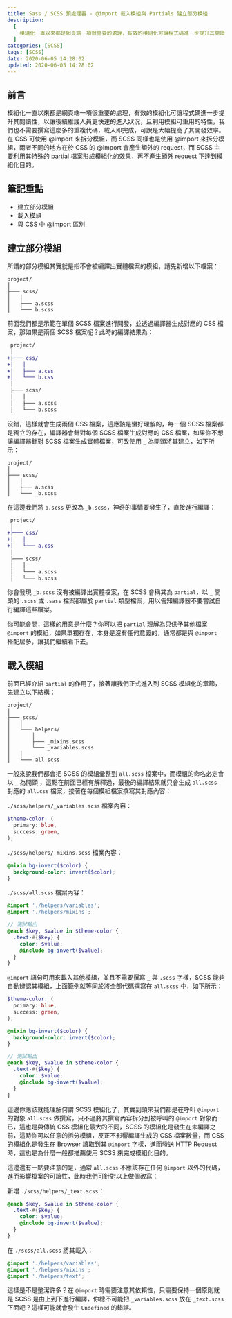 ```yaml
---
title: Sass / SCSS 預處理器 - @import 載入模組與 Partials 建立部分模組
description:
  [
    模組化一直以來都是網頁端一項很重要的處理，有效的模組化可讓程式碼進一步提升其閱讀性，以讓後續維護人員更快速的進入狀況，且利用模組可重用的特性，我們也不需要撰寫這麼多的重複代碼，載入即完成，可說是大幅提高了其開發效率。在 CSS 可使用 @import 來拆分模組，而 SCSS 同樣也是使用 @import 來拆分模組，兩者不同的地方在於 CSS 的 @import 會產生額外的 request，而 SCSS 主要利用其特殊的 partial 檔案形成模組化的效果，再不產生額外 request 下達到模組化目的。,
  ]
categories: [SCSS]
tags: [SCSS]
date: 2020-06-05 14:28:02
updated: 2020-06-05 14:28:02
---
```


## 前言

模組化一直以來都是網頁端一項很重要的處理，有效的模組化可讓程式碼進一步提升其閱讀性，以讓後續維護人員更快速的進入狀況，且利用模組可重用的特性，我們也不需要撰寫這麼多的重複代碼，載入即完成，可說是大幅提高了其開發效率。在 CSS 可使用 @import 來拆分模組，而 SCSS 同樣也是使用 @import 來拆分模組，兩者不同的地方在於 CSS 的 @import 會產生額外的 request，而 SCSS 主要利用其特殊的 partial 檔案形成模組化的效果，再不產生額外 request 下達到模組化目的。

## 筆記重點

- 建立部分模組
- 載入模組
- 與 CSS 中 @import 區別

## 建立部分模組

所謂的部分模組其實就是指不會被編譯出實體檔案的模組，請先新增以下檔案：

```plain
project/
│
├─── scss/
│   │
│   ├─── a.scss
│   └─── b.scss
```

前面我們都是示範在單個 SCSS 檔案進行開發，並透過編譯器生成對應的 CSS 檔案，那如果是兩個 SCSS 檔案呢？此時的編譯結果為：

```diff
 project/
 │
+├─── css/
+│   │
+│   ├─── a.css
+│   └─── b.css
 │
 ├─── scss/
 │   │
 │   ├─── a.scss
 │   └─── b.scss
```

沒錯，這樣就會生成兩個 CSS 檔案，這應該是蠻好理解的，每一個 SCSS 檔案都是獨立的存在，編譯器會針對每個 SCSS 檔案生成對應的 CSS 檔案，如果你不想讓編譯器針對 SCSS 檔案生成實體檔案，可改使用 `_` 為開頭將其建立，如下所示：

```plain
project/
│
├─── scss/
│   │
│   ├─── a.scss
│   └─── _b.scss
```

在這邊我們將 `b.scss` 更改為 `_b.scss`，神奇的事情要發生了，直接進行編譯：

```diff
 project/
 │
+├─── css/
+│   │
+│   └─── a.css
 │
 ├─── scss/
 │   │
 │   └─── a.scss
 │   └─── b.scss
```

你會發現 `_b.scss` 沒有被編譯出實體檔案，在 SCSS 會稱其為 `partial`，以 `_` 開頭的 `.scss` 或 `.sass` 檔案都屬於 `partial` 類型檔案，用以告知編譯器不要嘗試自行編譯這些檔案。

你可能會問，這樣的用意是什麼？你可以把 `partial` 理解為只供予其他檔案 `@import` 的模組，如果單獨存在，本身是沒有任何意義的，通常都是與 `@import` 搭配居多，讓我們繼續看下去。

## 載入模組

前面已經介紹 `partial` 的作用了，接著讓我們正式進入到 SCSS 模組化的章節，先建立以下結構：

```plain
project/
│
├─── scss/
│   │
│   └─── helpers/
│       │
│       ├─── _mixins.scss
│       └─── _variables.scss
│   │
│   └─── all.scss
```

一般來說我們都會把 SCSS 的模組彙整到 `all.scss` 檔案中，而模組的命名必定會以 `_` 為開頭 ，這點在前面已經有解釋過，最後的編譯結果就只會生成 `all.scss` 對應的 `all.css` 檔案，接著在每個模組檔案撰寫其對應內容：

`./scss/helpers/_variables.scss` 檔案內容：

```scss
$theme-color: (
  primary: blue,
  success: green,
);
```

`./scss/helpers/_mixins.scss` 檔案內容：

```scss
@mixin bg-invert($color) {
  background-color: invert($color);
}
```

`./scss/all.scss` 檔案內容：

```scss
@import './helpers/variables';
@import './helpers/mixins';

// 測試輸出
@each $key, $value in $theme-color {
  .text-#{$key} {
    color: $value;
    @include bg-invert($value);
  }
}
```

`@import` 語句可用來載入其他模組，並且不需要撰寫 `_` 與 `.scss` 字樣，SCSS 能夠自動辨認其模組，上面範例就等同於將全部代碼撰寫在 `all.scss` 中，如下所示：

```scss
$theme-color: (
  primary: blue,
  success: green,
);

@mixin bg-invert($color) {
  background-color: invert($color);
}

// 測試輸出
@each $key, $value in $theme-color {
  .text-#{$key} {
    color: $value;
    @include bg-invert($value);
  }
}
```

這邊你應該就能理解何謂 SCSS 模組化了，其實到頭來我們都是在呼叫 `@import` 的對象 `all.scss` 做撰寫，只不過將其撰寫內容拆分到被呼叫的 `@import` 對象而已，這也是與傳統 CSS 模組化最大的不同，SCSS 的模組化是發生在未編譯之前，這時你可以任意的拆分模組，反正不影響編譯生成的 CSS 檔案數量，而 CSS 的模組化是發生在 Browser 讀取到其 `@import` 字樣，進而發送 HTTP Request 時，這也是為什麼一般都推薦使用 SCSS 來完成模組化目的。

這邊還有一點要注意的是，通常 `all.scss` 不應該存在任何 `@import` 以外的代碼，進而影響檔案的可讀性，此時我們可針對以上做個改寫：

新增 `./scss/helpers/_text.scss`：

```scss
@each $key, $value in $theme-color {
  .text-#{$key} {
    color: $value;
    @include bg-invert($value);
  }
}
```

在 `./scss/all.scss` 將其載入：

```scss
@import './helpers/variables';
@import './helpers/mixins';
@import './helpers/text';
```

這樣是不是整潔許多？在 `@import` 時需要注意其依賴性，只需要保持一個原則就是 SCSS 是由上到下進行編譯，你總不可能把 `_variables.scss` 放在 `_text.scss` 下面吧？這樣可能就會發生 `Undefined` 的錯誤。

